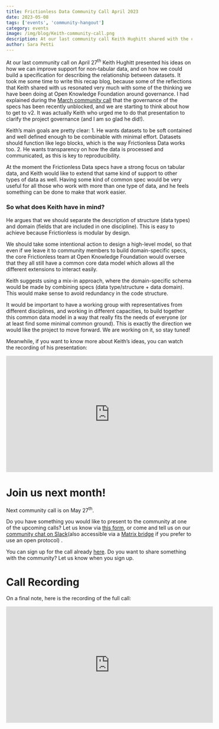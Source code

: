 ```yaml
---
title: Frictionless Data Community Call April 2023
date: 2023-05-08
tags: ['events', 'community-hangout']
category: events
image: /img/blog/Keith-community-call.png
description: At our last community call Keith Hughitt shared with the communities some ideas on how we can improve the support for non-tabular data...
author: Sara Petti
---
```

At our last community call on April 27<sup>th</sup> Keith Hughitt presented his ideas on how we can improve support for non-tabular data, and on how we could build a specification for describing the relationship between datasets. It took me some time to write this recap blog, because some of the reflections that Keith shared with us resonated very much with some of the thinking we have been doing at Open Knowledge Foundation around governance. I had explained during the [March community call](https://frictionlessdata.io/blog/2023/04/06/march-community-call/) that the governance of the specs has been recently unblocked, and we are starting to think about how to get to v2. It was actually Keith who urged me to do that presentation to clarify the project governance (and I am so glad he did!).

Keith’s main goals are pretty clear: 1. He wants datasets to be soft contained and well defined enough to be combinable with minimal effort. Datasets should function like lego blocks, which is the way Frictionless Data works too. 2. He wants transparency on how the data is processed and communicated, as this is key to reproducibility. 

At the moment the Frictionless Data specs have a strong focus on tabular data, and Keith would like to extend that same kind of support to other types of data as well. Having some kind of common spec would be very useful for all those who work with more than  one type of data, and he feels something can be done to make that work easier.

### So what does Keith have in mind?

He argues that we should separate the description of structure (data types) and domain (fields that are included in one discipline). This is easy to achieve because Frictionless is modular by design.

We should take some intentional action to design a high-level model, so that even if we leave it to community members to build domain-specific specs, the core Frictionless team at Open Knowledge Foundation would oversee that they all still have a common core data model which allows all the different extensions to interact easily. 

Keith suggests using a mix-in approach, where the domain-specific schema would be made by combining specs (data type/structure + data domain). This would make sense to avoid redundancy in the code structure.

It would be important to have a working group with representatives from different disciplines, and working in different capacities, to build together this common data model in a way that really fits the needs of everyone (or at least find some minimal common ground). This is exactly the direction we would like the project to move forward. We are working on it, so stay tuned!

Meanwhile, if you want to know more about Keith’s ideas, you can watch the recording of his presentation:

<iframe width="560" height="315" src="https://www.youtube.com/embed/UhRYtkYDHsM" title="YouTube video player" frameborder="0" allow="accelerometer; autoplay; clipboard-write; encrypted-media; gyroscope; picture-in-picture; web-share" allowfullscreen></iframe>

# Join us next month!
Next community call is on May 27<sup>th</sup>.

Do you have something you would like to present to the community at one of the upcoming calls? Let us know via [this form](https://forms.gle/AWpbxyiGESNSUFK2A), or come and tell us on our [community chat on Slack](https://join.slack.com/t/frictionlessdata/shared_invite/zt-17kpbffnm-tRfDW_wJgOw8tJVLvZTrBg)(also accessible via a [Matrix bridge](https://matrix.to/#/#frictionlessdata:matrix.okfn.org) if you prefer to use an open protocol) .

You can sign up for the call already [here](https://docs.google.com/forms/d/e/1FAIpQLSeuNCopxXauMkrWvF6VHqOyHMcy54SfNDOseVXfWRQZWkvqjQ/viewform?usp=sf_link). Do you want to share something with the community? Let us know when you sign up. 

# Call Recording
On a final note, here is the recording of the full call:

<iframe width="560" height="315" src="https://www.youtube.com/embed/qL3uBfer1sA" title="YouTube video player" frameborder="0" allow="accelerometer; autoplay; clipboard-write; encrypted-media; gyroscope; picture-in-picture; web-share" allowfullscreen></iframe>
